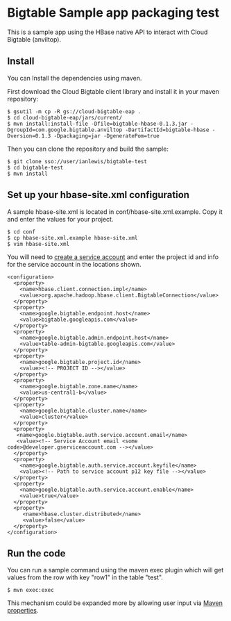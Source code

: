 # Bigtable Sample app packaging test

This is a sample app using the HBase native API to interact with Cloud Bigtable (anviltop).

## Install

You can Install the dependencies using maven.

First download the Cloud Bigtable client library and install it in your maven repository:

    $ gsutil -m cp -R gs://cloud-bigtable-eap .
    $ cd cloud-bigtable-eap/jars/current/
    $ mvn install:install-file -Dfile=bigtable-hbase-0.1.3.jar -DgroupId=com.google.bigtable.anviltop -DartifactId=bigtable-hbase -Dversion=0.1.3 -Dpackaging=jar -DgeneratePom=true

Then you can clone the repository and build the sample:

    $ git clone sso://user/ianlewis/bigtable-test
    $ cd bigtable-test
    $ mvn install

## Set up your hbase-site.xml configuration

A sample hbase-site.xml is located in conf/hbase-site.xml.example. Copy it and enter the values for your project.

    $ cd conf
    $ cp hbase-site.xml.example hbase-site.xml
    $ vim hbase-site.xml

You will need to [create a service account](https://developers.google.com/accounts/docs/OAuth2ServiceAccount#creatinganaccount) and enter the project id and info for the service account in the locations shown.

    <configuration>
      <property>
        <name>hbase.client.connection.impl</name>
        <value>org.apache.hadoop.hbase.client.BigtableConnection</value>
      </property>
      <property>
        <name>google.bigtable.endpoint.host</name>
        <value>bigtable.googleapis.com</value>
      </property>
      <property>
        <name>google.bigtable.admin.endpoint.host</name>
        <value>table-admin-bigtable.googleapis.com</value>
      </property>
      <property>
        <name>google.bigtable.project.id</name>
        <value><!-- PROJECT ID --></value>
      </property>
      <property>
        <name>google.bigtable.zone.name</name>
        <value>us-central1-b</value>
      </property>
      <property>
        <name>google.bigtable.cluster.name</name>
        <value>cluster</value>
      </property>
      <property>
       <name>google.bigtable.auth.service.account.email</name>
       <value><!-- Service Account email <some code>@developer.gserviceaccount.com --></value>
      </property>
      <property>
        <name>google.bigtable.auth.service.account.keyfile</name>
        <value><!-- Path to service account p12 key file --></value>
      </property>
      <property>
        <name>google.bigtable.auth.service.account.enable</name>
        <value>true</value>
      </property>
      <property>
         <name>hbase.cluster.distributed</name>
         <value>false</value>
      </property>
    </configuration>

## Run the code

You can run a sample command using the maven exec plugin which will get values from the row with key "row1" in the table "test".

    $ mvn exec:exec

This mechanism could be expanded more by allowing user input via [Maven properties](https://maven.apache.org/pom.html#Properties).
